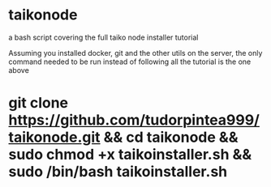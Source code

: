 # taikonode
a bash script covering the full taiko node installer tutorial

Assuming you installed docker, git and the other utils on the server, the only command needed to be run instead of following all the tutorial is the one above

# git clone https://github.com/tudorpintea999/taikonode.git && cd taikonode && sudo chmod +x taikoinstaller.sh && sudo /bin/bash taikoinstaller.sh
